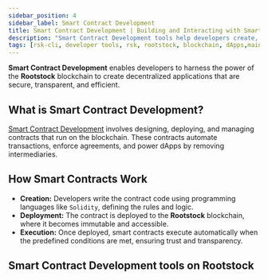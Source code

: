 ```yaml
---
sidebar_position: 4
sidebar_label: Smart Contract Development
title: Smart Contract Development | Building and Interacting with Smart Contracts on Rootstock
description: "Smart Contract Development tools help developers create, deploy, and interact with smart contracts on the Rootstock blockchain, enabling secure and efficient decentralized applications."
tags: [rsk-cli, developer tools, rsk, rootstock, blockchain, dApps,mainnet, testnet, smart contracts, development]
---
```


**Smart Contract Development** enables developers to harness the power of the **Rootstock** blockchain to create decentralized applications that are secure, transparent, and efficient.

## What is Smart Contract Development?

[Smart Contract Development](/developers/smart-contracts/) involves designing, deploying, and managing contracts that run on the blockchain. These contracts automate transactions, enforce agreements, and power dApps by removing intermediaries.

## How Smart Contracts Work

* **Creation:** Developers write the contract code using programming languages like `Solidity`, defining the rules and logic.  
* **Deployment:** The contract is deployed to the **Rootstock** blockchain, where it becomes immutable and accessible.  
* **Execution:** Once deployed, smart contracts execute automatically when the predefined conditions are met, ensuring trust and transparency.  

## Smart Contract Development tools on Rootstock 

<CardsGrid>
  <CardsGridItem
    title="RSK-CLI"
    subtitle="smart contract developement"
    color="cyan"
    linkHref="/developers/smart-contracts/rsk-cli/"
    linkTitle="Getting started with RSK CLI"
    description="The rsk-cli tool or sdk enables users to manage wallets, check balances, send transactions, verify smart contracts and interact with smart contracts on the Rootstock blockchain - a Bitcoin sidechain designed for smart contracts. It supports both mainnet and testnet environments."
  />
    <CardsGridItem
    title="Thirdweb"
    subtitle="smart contract developement"
    color="cyan"
    linkHref="/developers/smart-contracts/thirdweb/"
    linkTitle="Getting started with Thirdweb"
    description="Thirdweb is a Full-stack web3 development tools, production-grade infrastructure platform for developers to build on Rootstock."
  />
</CardsGrid>
